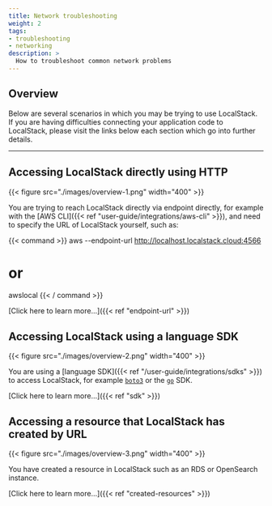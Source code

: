 ```yaml
---
title: Network troubleshooting
weight: 2
tags:
- troubleshooting
- networking
description: >
  How to troubleshoot common network problems
---
```


## Overview

Below are several scenarios in which you may be trying to use LocalStack.
If you are having difficulties connecting your application code to LocalStack, please visit the links below each section which go into further details.

---

## Accessing LocalStack directly using HTTP

{{< figure src="./images/overview-1.png" width="400" >}}

You are trying to reach LocalStack directly via endpoint directly, for example with the [AWS CLI]({{< ref "user-guide/integrations/aws-cli" >}}), and need to specify the URL of LocalStack yourself, such as:

{{< command >}}
aws --endpoint-url http://localhost.localstack.cloud:4566 <command>
# or
awslocal <command>
{{< / command >}}

[Click here to learn more...]({{< ref "endpoint-url" >}})

## Accessing LocalStack using a language SDK

{{< figure src="./images/overview-2.png" width="400" >}}

You are using a [language SDK]({{< ref "/user-guide/integrations/sdks" >}}) to access LocalStack, for example [`boto3`](https://boto3.amazonaws.com/v1/documentation/api/latest/index.html) or the [`go`](https://github.com/aws/aws-sdk-go-v2) SDK.

[Click here to learn more...]({{< ref "sdk" >}})

## Accessing a resource that LocalStack has created by URL

{{< figure src="./images/overview-3.png" width="400" >}}

You have created a resource in LocalStack such as an RDS or OpenSearch instance.

[Click here to learn more...]({{< ref "created-resources" >}})
